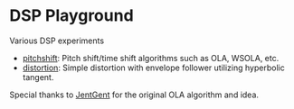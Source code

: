 # DSP Playground

Various DSP experiments

- [pitchshift](pitch/pitchshift.ipynb): Pitch shift/time shift algorithms such as OLA, WSOLA, etc.
- [distortion](distortion/simple.ipynb): Simple distortion with envelope follower utilizing hyperbolic tangent.

Special thanks to [JentGent](https://github.com/JentGent/pitch-shift) for the original OLA algorithm and idea.
